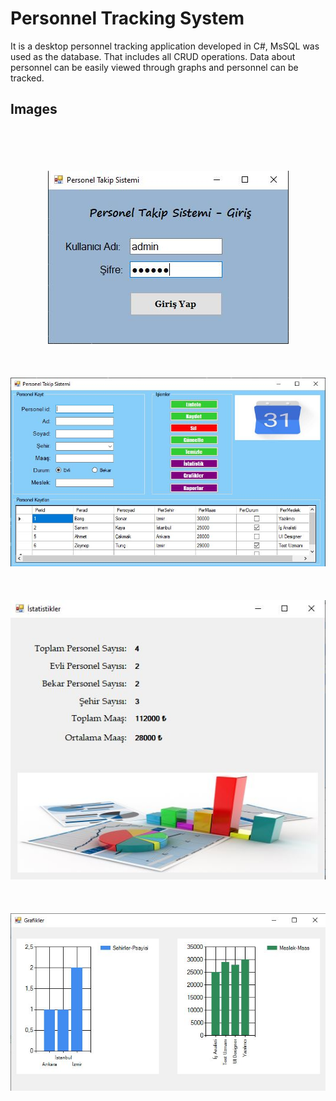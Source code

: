 <h1>Personnel Tracking System</h1>
<p>It is a desktop personnel tracking application developed in C#, MsSQL was used as the database. That includes all CRUD operations. 
   Data about personnel can be easily viewed through graphs and personnel can be tracked.  </p>

<h2>Images</h2>

<div align="center">
<br/><br/><br/><br/>
<img src="images/1.JPG"/>
<br/><br/><br/><br/>
<img src="images/2.JPG"/>
<br/><br/><br/><br/>   
<img src="images/3.JPG"/>
<br/><br/><br/><br/>
<img src="images/4.JPG"/>
<br/><br/><br/><br/>
</div>


   
